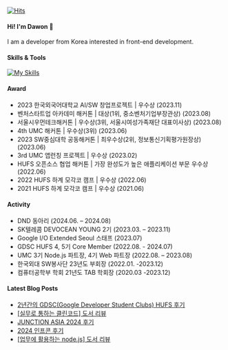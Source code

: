 [![Hits](https://hits.seeyoufarm.com/api/count/incr/badge.svg?url=https%3A%2F%2Fgithub.com%2FDawon00&count_bg=%23798D69&title_bg=%23FFFFFF&icon=&icon_color=%23E7E7E7&title=%F0%9F%90%88+%F0%9F%90%BE+&edge_flat=true)](https://hits.seeyoufarm.com)
#### Hi! I'm Dawon 👋

I am a developer from Korea interested in front-end development.

#### Skills & Tools

[![My Skills](https://skillicons.dev/icons?i=git,js,html,css,react,tailwind,vscode,notion)](https://skillicons.dev)

#### Award
- 2023 한국외국어대학교 AI/SW 창업프로젝트 | 우수상 (2023.11) 
- 벤처스타트업 아카데미 해커톤 | 대상(1위, 중소벤처기업부장관상) (2023.08) 
- 서울시우먼테크해커톤 | 우수상(3위, 서울시여성가족재단 대표이사상) (2023.08) 
- 4th UMC 해커톤 | 우수상(3위) (2023.06) 
- 2023 SW중심대학 공동해커톤 | 최우수상(2위, 정보통신기획평가원장상) (2023.06) 
- 3rd UMC 앱런칭 프로젝트 | 우수상 (2023.02)
- HUFS 오픈소스 협업 해커톤 | 가장 완성도가 높은 애플리케이션 부문 우수상 (2022.06) 
- 2022 HUFS 하계 모각코 캠프 | 우수상 (2022.06)
- 2021 HUFS 하계 모각코 캠프 | 우수상 (2021.06) 


#### Activity
- DND 동아리 (2024.06. – 2024.08)
- SK텔레콤 DEVOCEAN YOUNG 2기 (2023.03. – 2023.11)
- Google I/O Extended Seoul 스태프 (2023.07)
- GDSC HUFS 4, 5기 Core Member (2022.08. - 2024.07)
- UMC 3기 Node.js 파트장, 4기 Web 파트장 (2022.08. – 2023.08)
- 한국외대 SW봉사단 23년도 부회장 (2022.01. -2023.12)
- 컴퓨터공학부 학회 21년도 TAB 학회장 (2020.03 -2023.12)



#### Latest Blog Posts

- [2년간의 GDSC(Google Developer Student Clubs) HUFS 후기](https://dawonny.tistory.com/482)
- [[실무로 통하는 클린코드] 도서 리뷰](https://dawonny.tistory.com/481)
- [JUNCTION ASIA 2024 후기](https://dawonny.tistory.com/480)
- [2024 인프콘 후기](https://dawonny.tistory.com/479)
- [[업무에 활용하는 node.js] 도서 리뷰](https://dawonny.tistory.com/478)


